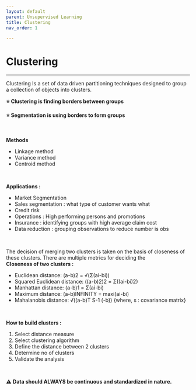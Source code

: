 ```yaml
---
layout: default
parent: Unsupervised Learning
title: Clustering
nav_order: 1

---
```

# Clustering

***

Clustering Is a set of data driven partitioning techniques designed to group a collection of objects into clusters.

**⭐ Clustering is finding borders between groups**

**⭐ Segmentation is using borders to form groups**

&nbsp;

**Methods**

* Linkage method
* Variance method
* Centroid method

&nbsp;

**Applications :**

* Market Segmentation
* Sales segmentation : what type of customer wants what
* Credit risk
* Operations : High performing persons and promotions
* Insurance : identifying groups with high average claim cost
* Data reduction : grouping observations to reduce number is obs

&nbsp;

The decision of merging two clusters is taken on the basis of closeness of these clusters. There are multiple metrics for deciding the   
**Closeness of two clusters :**

* Euclidean distance: (a-b)2 = √(Σ(ai-bi))
* Squared Euclidean distance: ((a-b)2)2 = Σ((ai-bi)2)
* Manhattan distance: (a-b)1 = Σ(ai-bi)
* Maximum distance: (a-b)INFINITY = maxi(ai-bi)
* Mahalanobis distance: √((a-b)T S-1 (-b)) {where, s : covariance matrix}

&nbsp;

**How to build clusters :**

1. Select distance measure
2. Select clustering algorithm 
3. Define the distance between 2 clusters
4. Determine no of clusters
5. Validate the analysis

&nbsp;

⚠️ **Data should ALWAYS be continuous and standardized in nature.**